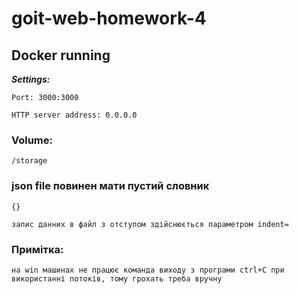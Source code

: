 # goit-web-homework-4

## Docker running
***Settings:***
```
Port: 3000:3000
```
``` HTTP server address: 0.0.0.0 ```

### Volume:
```
/storage
```
### json file повинен мати пустий словник
``` {} ```

``` запис данних в файл з отступом здійснюється параметром indent= ```
### Примітка:
``` на win машинах не працює команда виходу з програми ctrl+C при використанні потоків, тому грохать треба вручну ```
